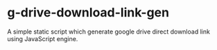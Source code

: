 # g-drive-download-link-gen
A simple static script which generate google drive direct download link using JavaScript engine.
